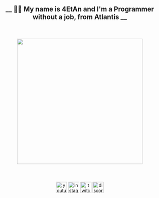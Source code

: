 <h2 align="center">__ 👋👾 My name is 4EtAn and I'm a Programmer without a job, from Atlantis __</h2>

###

<br>
<br>
<div align="center">
<img height="400" src="https://media4.giphy.com/media/v1.Y2lkPTc5MGI3NjExb3YwaTFvbzlxZDA1MXZlbXZ6OGhmZjc3dzk1b3R5bms5Zm50d2VpdyZlcD12MV9pbnRlcm5hbF9naWZfYnlfaWQmY3Q9Zw/xT9IgH0fInLY2LCDPa/giphy.gif"/>
</div>
<br>
<br>

###

<div align="center">
  <a href="https://www.youtube.com/@D3f4ul_666" target="_blank"><img src="https://img.shields.io/static/v1?message=Youtube&logo=youtube&label=&color=FF0000&logoColor=white&labelColor=&style=for-the-badge" height="35" alt="youtube logo"  /></a>
  <a href="https://www.instagram.com/braa_eltayesh/" target="_blank"><img src="https://img.shields.io/static/v1?message=Instagram&logo=instagram&label=&color=E4405F&logoColor=white&labelColor=&style=for-the-badge" height="35" alt="instagram logo"  /></a>
  <a href="https://www.twitch.tv/d3f4ul_666" target="_blank"><img src="https://img.shields.io/static/v1?message=Twitch&logo=twitch&label=&color=9146FF&logoColor=white&labelColor=&style=for-the-badge" height="35" alt="twitch logo"  /></a>
  <a href="https://discord.gg/dWS5wgqtyt" target="_blank"><img src="https://img.shields.io/static/v1?message=Discord&logo=discord&label=&color=7289DA&logoColor=white&labelColor=&style=for-the-badge" height="35" alt="discord logo"  /></a>
</div>
